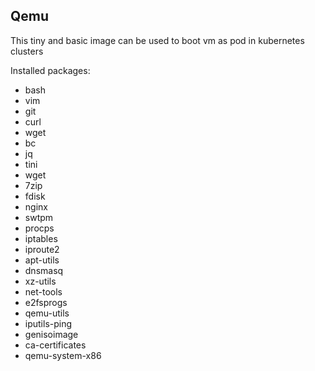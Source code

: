 ## Qemu

This tiny and basic image can be used to boot vm as pod in kubernetes clusters

Installed packages:
- bash
- vim
- git
- curl
- wget
- bc 
- jq 
- tini 
- wget 
- 7zip
- fdisk 
- nginx 
- swtpm 
- procps 
- iptables 
- iproute2 
- apt-utils 
- dnsmasq 
- xz-utils 
- net-tools 
- e2fsprogs 
- qemu-utils 
- iputils-ping 
- genisoimage 
- ca-certificates 
- qemu-system-x86 